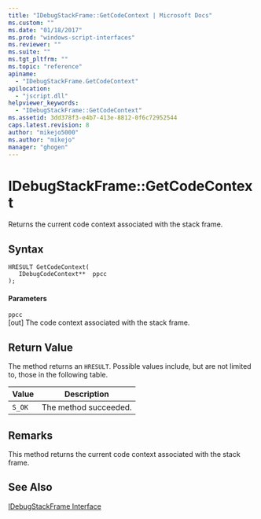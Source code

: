 ```yaml
---
title: "IDebugStackFrame::GetCodeContext | Microsoft Docs"
ms.custom: ""
ms.date: "01/18/2017"
ms.prod: "windows-script-interfaces"
ms.reviewer: ""
ms.suite: ""
ms.tgt_pltfrm: ""
ms.topic: "reference"
apiname: 
  - "IDebugStackFrame.GetCodeContext"
apilocation: 
  - "jscript.dll"
helpviewer_keywords: 
  - "IDebugStackFrame::GetCodeContext"
ms.assetid: 3dd378f3-e4b7-413e-8812-0f6c72952544
caps.latest.revision: 8
author: "mikejo5000"
ms.author: "mikejo"
manager: "ghogen"
---
```

# IDebugStackFrame::GetCodeContext
Returns the current code context associated with the stack frame.  
  
## Syntax  
  
```  
HRESULT GetCodeContext(  
   IDebugCodeContext**  ppcc  
);  
```  
  
#### Parameters  
 `ppcc`  
 [out] The code context associated with the stack frame.  
  
## Return Value  
 The method returns an `HRESULT`. Possible values include, but are not limited to, those in the following table.  
  
|Value|Description|  
|-----------|-----------------|  
|`S_OK`|The method succeeded.|  
  
## Remarks  
 This method returns the current code context associated with the stack frame.  
  
## See Also  
 [IDebugStackFrame Interface](../../winscript/reference/idebugstackframe-interface.md)